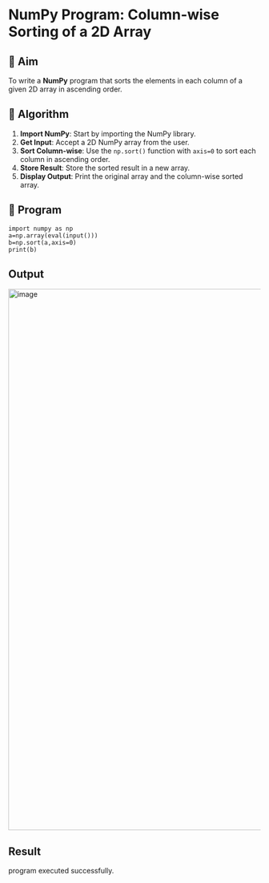 # NumPy Program: Column-wise Sorting of a 2D Array

## 🎯 Aim
To write a **NumPy** program that sorts the elements in each column of a given 2D array in ascending order.

## 🧠 Algorithm

1. **Import NumPy**: Start by importing the NumPy library.
2. **Get Input**: Accept a 2D NumPy array from the user.
3. **Sort Column-wise**: Use the `np.sort()` function with `axis=0` to sort each column in ascending order.
4. **Store Result**: Store the sorted result in a new array.
5. **Display Output**: Print the original array and the column-wise sorted array.

## 🧾 Program
```
import numpy as np
a=np.array(eval(input()))
b=np.sort(a,axis=0)
print(b)
```

## Output
<img width="1920" height="1080" alt="image" src="https://github.com/user-attachments/assets/020f7b72-3247-4398-9034-439286d30097" />

## Result
program executed successfully.
